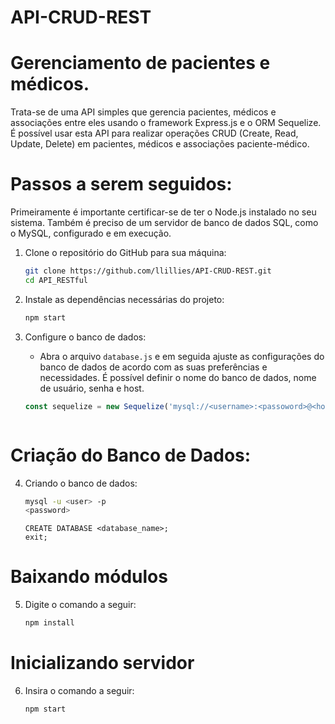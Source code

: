 # API-CRUD-REST

# Gerenciamento de pacientes e médicos.
Trata-se de uma API simples que gerencia pacientes, médicos e associações entre eles usando o framework Express.js e o ORM Sequelize. É possível usar esta API para realizar operações CRUD (Create, Read, Update, Delete) em pacientes, médicos e associações paciente-médico.

# Passos a serem seguidos:
Primeiramente é importante certificar-se de ter o Node.js instalado no seu sistema. Também é preciso de um servidor de banco de dados SQL, como o MySQL, configurado e em execução.

1. Clone o repositório do GitHub para sua máquina:

    ```bash
    git clone https://github.com/llillies/API-CRUD-REST.git
    cd API_RESTful

2. Instale as dependências necessárias do projeto:

    ```bash
    npm start

3. Configure o banco de dados:

   - Abra o arquivo `database.js` e em seguida ajuste as configurações do banco de dados de acordo com as suas preferências e necessidades. É possível definir o nome do banco de dados, nome de usuário, senha e host.

   ```javascript
   const sequelize = new Sequelize('mysql://<username>:<passoword>@<host>:<port>/<database_name>')



# Criação do Banco de Dados:

4. Criando o banco de dados:

    ```bash
    mysql -u <user> -p
    <password>
    ```

    ```mysql
    CREATE DATABASE <database_name>;
    exit;

# Baixando módulos

5. Digite o comando a seguir:

    ```bash
    npm install

# Inicializando servidor

6. Insira o comando a seguir:

    ```bash
    npm start
